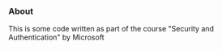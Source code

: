 ### About

This is some code written as part of the course "Security and Authentication" by Microsoft

